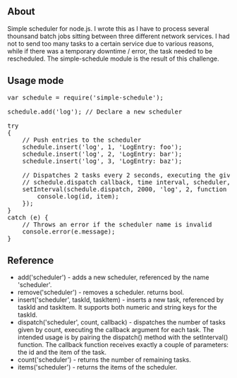 ## About

Simple scheduler for node.js. I wrote this as I have to process several thounsand batch jobs sitting between three different network services. I had not to send too many tasks to a certain service due to various reasons, while if there was a temporary downtime / error, the task needed to be rescheduled. The simple-schedule module is the result of this challenge.

## Usage mode
<pre>
var schedule = require('simple-schedule');

schedule.add('log'); // Declare a new scheduler

try
{
	// Push entries to the scheduler
	schedule.insert('log', 1, 'LogEntry: foo');
	schedule.insert('log', 2, 'LogEntry: bar');
	schedule.insert('log', 3, 'LogEntry: baz');
	
	// Dispatches 2 tasks every 2 seconds, executing the given callback
	// schedule.dispatch callback, time interval, scheduler, number of tasks, execution callback
	setInterval(schedule.dispatch, 2000, 'log', 2, function (id, item) {
		console.log(id, item);
	});
}
catch (e) {
	// Throws an error if the scheduler name is invalid
	console.error(e.message);
}
</pre>

## Reference

 * add('scheduler') - adds a new scheduler, referenced by the name 'scheduler'.
 * remove('scheduler') - removes a scheduler. returns bool.
 * insert('scheduler', taskId, taskItem) - inserts a new task, referenced by taskId and taskItem. It supports both numeric and string keys for the taskId.
 * dispatch('scheduler', count, callback) - dispatches the number of tasks given by count, executing the callback argument for each task. The intended usage is by pairing the dispatch() method with the setInterval() function. The callback function receives exactly a couple of parameters: the id and the item of the task.
 * count('scheduler') - returns the number of remaining tasks.
 * items('scheduler') - returns the items of the scheduler.
